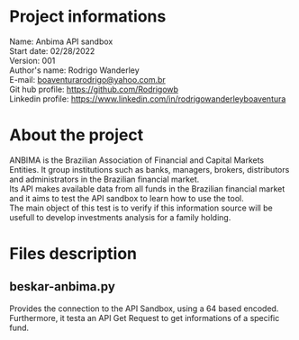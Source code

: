 # Project informations
Name: Anbima API sandbox <br />
Start date: 02/28/2022 <br />
Version: 001 <br />
Author's name: Rodrigo Wanderley <br />
E-mail: <boaventurarodrigo@yahoo.com.br> <br />
Git hub profile: <https://github.com/Rodrigowb> <br />
Linkedin profile: <https://www.linkedin.com/in/rodrigowanderleyboaventura> <br />
# About the project
ANBIMA is the Brazilian Association of Financial and Capital Markets Entities. It group institutions such as banks, managers, brokers, distributors and administrators in the Brazilian financial market. <br />
Its API makes available data from all funds in the Brazilian financial market and it aims to test the API sandbox to learn how to use the tool. <br />
The main object of this test is to verify if this information source will be usefull to develop investments analysis for a family holding.
# Files description
## beskar-anbima.py
Provides the connection to the API Sandbox, using a 64 based encoded.
Furthermore, it testa an API Get Request to get informations of a specific fund.

